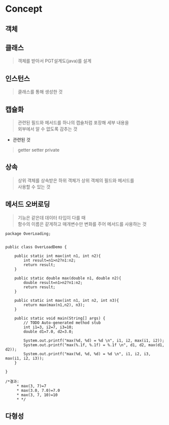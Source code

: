 # Concept

## 객체
> 

## 클래스
> 객체를 받아서 PGT설계도(java)를 설계

## 인스턴스
> 클래스를 통해 생성한 것

## 캡슐화
> 관련된 필드와 메서드를 하나의 캡슐처럼 포장해 세부 내용을  
  외부에서 알 수 없도록 감추는 것

* 관련된 것
> getter
> setter
> private

## 상속
> 상위 객체를 상속받은 하위 객체가 상위 객체의 필드와 메서드를  
  사용할 수 있는 것

## 메서드 오버로딩
> 기능은 같은데 데이터 타입이 다를 때  
> 함수의 이름은 같게하고 매개변수만 변화를 주어 메서드를 사용하는 것

```
package OverLoading;


public class OverLoadDemo {
	
	public static int max(int n1, int n2){
		int result=n1>n2?n1:n2;
		return result;
	}
	
	public static double max(double n1, double n2){
		double result=n1>n2?n1:n2;
		return result;
	}
	
	public static int max(int n1, int n2, int n3){
		return max(max(n1,n2), n3);
	}

	public static void main(String[] args) {
		// TODO Auto-generated method stub
		int i1=3, i2=7, i3=10;
		double d1=7.0, d2=3.0;
		
		System.out.printf("max(%d, %d) = %d \n", i1, i2, max(i1, i2));
		System.out.printf("max(%.1f, %.1f) = %.1f \n", d1, d2, max(d1, d2));
		System.out.printf("max(%d, %d, %d) = %d \n", i1, i2, i3, max(i1, i2, i3));
	}

}

/*결과:
	 * max(3, 7)=7
	 * max(3.0, 7.0)=7.0
	 * max(3, 7, 10)=10
	 * */
```

## 다형성

